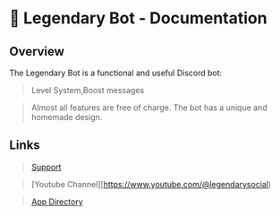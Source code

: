 # 🤖 Legendary Bot - Documentation



## Overview

The Legendary Bot is a functional and useful Discord bot:

> Level System,Boost messages

> Almost all features are free of charge.
> The bot has a unique and homemade design.

## Links

> [Support](https://discord.gg/BQumAujuvk)

> [Youtube Channel][https://www.youtube.com/@legendarysocial)

> [App Directory](https://discord.com/application-directory/1042779235703590913)
